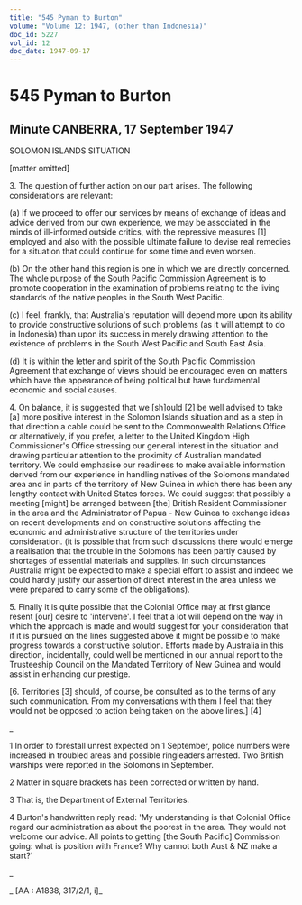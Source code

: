 ```yaml
---
title: "545 Pyman to Burton"
volume: "Volume 12: 1947, (other than Indonesia)"
doc_id: 5227
vol_id: 12
doc_date: 1947-09-17
---
```


# 545 Pyman to Burton

## Minute CANBERRA, 17 September 1947

SOLOMON ISLANDS SITUATION

[matter omitted]

3\. The question of further action on our part arises. The following considerations are relevant:

(a) If we proceed to offer our services by means of exchange of ideas and advice derived from our own experience, we may be associated in the minds of ill-informed outside critics, with the repressive measures [1] employed and also with the possible ultimate failure to devise real remedies for a situation that could continue for some time and even worsen.

(b) On the other hand this region is one in which we are directly concerned. The whole purpose of the South Pacific Commission Agreement is to promote cooperation in the examination of problems relating to the living standards of the native peoples in the South West Pacific.

(c) I feel, frankly, that Australia's reputation will depend more upon its ability to provide constructive solutions of such problems (as it will attempt to do in Indonesia) than upon its success in merely drawing attention to the existence of problems in the South West Pacific and South East Asia.

(d) It is within the letter and spirit of the South Pacific Commission Agreement that exchange of views should be encouraged even on matters which have the appearance of being political but have fundamental economic and social causes.

4\. On balance, it is suggested that we [sh]ould [2] be well advised to take [a] more positive interest in the Solomon Islands situation and as a step in that direction a cable could be sent to the Commonwealth Relations Office or alternatively, if you prefer, a letter to the United Kingdom High Commissioner's Office stressing our general interest in the situation and drawing particular attention to the proximity of Australian mandated territory. We could emphasise our readiness to make available information derived from our experience in handling natives of the Solomons mandated area and in parts of the territory of New Guinea in which there has been any lengthy contact with United States forces. We could suggest that possibly a meeting [might] be arranged between [the] British Resident Commissioner in the area and the Administrator of Papua - New Guinea to exchange ideas on recent developments and on constructive solutions affecting the economic and administrative structure of the territories under consideration. (it is possible that from such discussions there would emerge a realisation that the trouble in the Solomons has been partly caused by shortages of essential materials and supplies. In such circumstances Australia might be expected to make a special effort to assist and indeed we could hardly justify our assertion of direct interest in the area unless we were prepared to carry some of the obligations).

5\. Finally it is quite possible that the Colonial Office may at first glance resent [our] desire to 'intervene'. I feel that a lot will depend on the way in which the approach is made and would suggest for your consideration that if it is pursued on the lines suggested above it might be possible to make progress towards a constructive solution. Efforts made by Australia in this direction, incidentally, could well be mentioned in our annual report to the Trusteeship Council on the Mandated Territory of New Guinea and would assist in enhancing our prestige.

[6. Territories [3] should, of course, be consulted as to the terms of any such communication. From my conversations with them I feel that they would not be opposed to action being taken on the above lines.] [4]

_

1 In order to forestall unrest expected on 1 September, police numbers were increased in troubled areas and possible ringleaders arrested. Two British warships were reported in the Solomons in September.

2 Matter in square brackets has been corrected or written by hand.

3 That is, the Department of External Territories.

4 Burton's handwritten reply read: 'My understanding is that Colonial Office regard our administration as about the poorest in the area. They would not welcome our advice. All points to getting [the South Pacific] Commission going: what is position with France? Why cannot both Aust &amp; NZ make a start?'

_

_ [AA : A1838, 317/2/1, i]_
